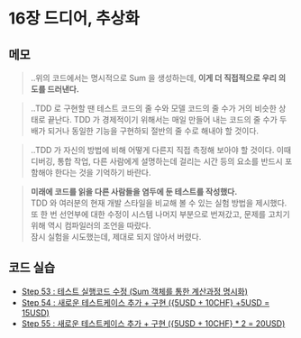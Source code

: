 # 16장 드디어, 추상화


## 메모

> ..위의 코드에서는 명시적으로 Sum 을 생성하는데, **이게 더 직접적으로 우리 의도를 드러낸다.**

> ..TDD 로 구현할 땐 테스트 코드의 줄 수와 모델 코드의 줄 수가 거의 비슷한 상태로 끝난다. TDD 가 경제적이기 위해서는 매일 만들어 내는 코드의 줄 수가 두 배가 되거나 동일한 기능을 구현하되 절반의 줄 수로 해내야 할 것이다.

> ..TDD 가 자신의 방법에 비해 어떻게 다른지 직접 측정해 보아야 할 것이다. 이때 디버깅, 통합 작업, 다른 사람에게 설명하는데 걸리는 시간 등의 요소를 반드시 포함해야 한다는 것을 기억하기 바란다.

> **미래에 코드를 읽을 다른 사람들을 염두에 둔 테스트를 작성했다.**  
> TDD 와 여러분의 현재 개발 스타일을 비교해 볼 수 있는 실험 방법을 제시했다.  
> 또 한 번 선언부에 대한 수정이 시스템 나머지 부분으로 번져갔고, 문제를 고치기 위해 역시 컴파일러의 조언을 따랐다.  
> 잠시 실험을 시도했는데, 제대로 되지 않아서 버렸다.  


## 코드 실습

- [Step 53 : 테스트 실행코드 수정 (Sum 객체를 통한 계산과정 명시화)](./section16.step53.test.ts)
- [Step 54 : 새로운 테스트케이스 추가 + 구현 ({5USD + 10CHF} +5USD = 15USD)](./section16.step54.test.ts)
- [Step 55 : 새로운 테스트케이스 추가 + 구현 ({5USD + 10CHF} * 2 = 20USD)](./section16.step55.test.ts)

